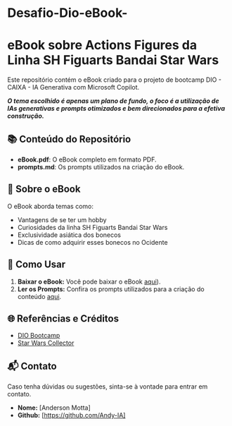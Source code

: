 # Desafio-Dio-eBook-
# eBook sobre Actions Figures da Linha SH Figuarts Bandai Star Wars

Este repositório contém o eBook criado para o projeto de bootcamp DIO - CAIXA - IA Generativa com Microsoft Copilot.

***O tema escolhido é apenas um plano de fundo, o foco é a utilização de IAs generativas e prompts otimizados e bem direcionados para a efetiva construção.***

## 📚 Conteúdo do Repositório

- **eBook.pdf**: O eBook completo em formato PDF.
- **prompts.md**: Os prompts utilizados na criação do eBook.

## 📖 Sobre o eBook

O eBook aborda temas como:
- Vantagens de se ter um hobby
- Curiosidades da linha SH Figuarts Bandai Star Wars
- Exclusividade asiática dos bonecos
- Dicas de como adquirir esses bonecos no Ocidente

## 🚀 Como Usar

1. **Baixar o eBook:** Você pode baixar o eBook [aqui](https://github.com/Andy-IA/Desafio-Dio-eBook-/blob/main/Colecionaveis%20SH%20Figuarts%20Bandai%20Star%20Wars.pdf)).
2. **Ler os Prompts:** Confira os prompts utilizados para a criação do conteúdo [aqui](./prompts.md).

## 🌐 Referências e Créditos

- [DIO Bootcamp](https://web.dio.me/lab/criando-um-ebook-com-chatgpt-midjourney/learning/95e6cf89-1087-46ce-9692-9af4cf4650b0?back=/track/coding-the-future-ia-generativa-microsoft-copilot)
- [Star Wars Collector](https://starwarscollector.de/guide/hersteller/tamashii-nations/)

## 📬 Contato

Caso tenha dúvidas ou sugestões, sinta-se à vontade para entrar em contato.

- **Nome:** [Anderson Motta]
- **Github:** [https://github.com/Andy-IA]
